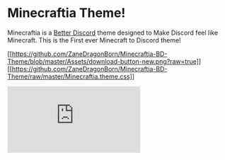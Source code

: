 # Minecraftia Theme!
Minecraftia is a [Better Discord](https://betterdiscord.net/home/) theme designed to Make Discord feel like Minecraft. This is the First ever Minecraft to Discord theme!

[[https://github.com/ZaneDragonBorn/Minecraftia-BD-Theme/blob/master/Assets/download-button-new.png?raw=true]]
[[https://github.com/ZaneDragonBorn/Minecraftia-BD-Theme/raw/master/Minecraftia.theme.css]]

![](https://github.com/ZaneDragonBorn/Minecraftia-BD-Theme/raw/master/Minecraftia.theme.css)
